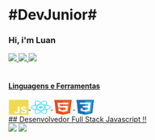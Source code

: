 <h1>#DevJunior#</h1>
<h3>Hi, i'm Luan</h3>
<div>
  <a href="https://github.com/Luan-Melo">
  <img height="150em" src="https://github-profile-summary-cards.vercel.app/api/cards/repos-per-language?username=luas10c&theme=github_dark"/>
  <img height="150em" src="https://github-profile-summary-cards.vercel.app/api/cards/most-commit-language?username=luas10c&theme=github_dark"/>
  <img src="https://github-profile-trophy.vercel.app/?username=Luan-Melo&theme=darkhub&column=6&margin-w=6&margin-h=6&no-bg=true&no-frame=true"/>
</div>

<div style="display: inline_block"><br>
  <h4>Linguagens e Ferramentas</h4>
  <img align="center" alt="Luan-Js" height="30" width="40" src="https://raw.githubusercontent.com/devicons/devicon/master/icons/javascript/javascript-plain.svg">
  <img align="center" alt="Luan-React" height="30" width="40" src="https://raw.githubusercontent.com/devicons/devicon/master/icons/react/react-original.svg">
  <img align="center" alt="Luan-HTML" height="30" width="40" src="https://raw.githubusercontent.com/devicons/devicon/master/icons/html5/html5-original.svg">
  <img align="center" alt="Luan-CSS" height="30" width="40" src="https://raw.githubusercontent.com/devicons/devicon/master/icons/css3/css3-original.svg">
</div>
## Desenvolvedor Full Stack Javascript !!
<div> 
  <a href="https://www.instagram.com/luanmelo20/" target="_blank"><img src="https://img.shields.io/badge/-Instagram-%23E4405F?style=for-the-badge&logo=instagram&logoColor=white" target="_blank"></a>
   <a href="https://www.linkedin.com/in/luan-melo-260b18110/" target="_blank"><img src="https://camo.githubusercontent.com/a80d00f23720d0bc9f55481cfcd77ab79e141606829cf16ec43f8cacc7741e46/68747470733a2f2f696d672e736869656c64732e696f2f62616467652f4c696e6b6564496e2d3030373742353f7374796c653d666f722d7468652d6261646765266c6f676f3d6c696e6b6564696e266c6f676f436f6c6f723d7768697465"></a>
</div>

